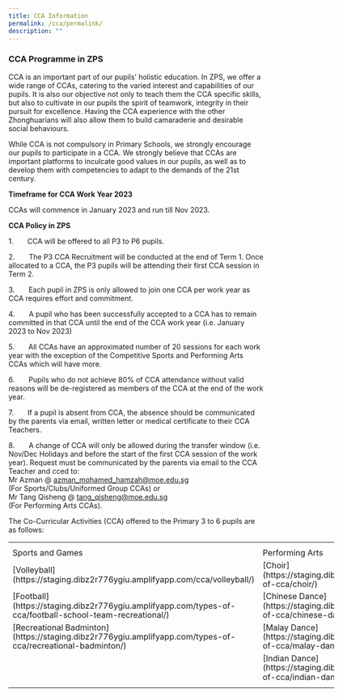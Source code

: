 ```yaml
---
title: CCA Information
permalink: /cca/permalink/
description: ""
---
```

### **CCA Programme in ZPS**
CCA is an important part of our pupils’ holistic education. In ZPS, we offer a wide range of CCAs, catering to the varied interest and capabilities of our pupils. It is also our objective not only to teach them the CCA specific skills, but also to cultivate in our pupils the spirit of teamwork, integrity in their pursuit for excellence. Having the CCA experience with the other Zhonghuarians will also allow them to build camaraderie and desirable social behaviours.

While CCA is not compulsory in Primary Schools, we strongly encourage our pupils to participate in a CCA. We strongly believe that CCAs are important platforms to inculcate good values in our pupils, as well as to develop them with competencies to adapt to the demands of the 21st century.

**Timeframe for CCA Work Year 2023**

CCAs will commence in January 2023 and run till Nov 2023.

**CCA Policy in ZPS**

1.&nbsp;&nbsp;&nbsp;&nbsp;&nbsp;&nbsp; CCA will be offered to all P3 to P6 pupils.

2.&nbsp;&nbsp;&nbsp;&nbsp;&nbsp;&nbsp; The P3 CCA Recruitment will be conducted at the end of Term 1. Once allocated to a CCA, the P3 pupils will be attending their first CCA session in Term 2.

3.&nbsp;&nbsp;&nbsp;&nbsp;&nbsp;&nbsp; Each pupil in ZPS is only allowed to join one CCA per work year as CCA requires effort and commitment.

4.&nbsp;&nbsp;&nbsp;&nbsp;&nbsp;&nbsp; A pupil who has been successfully accepted to a CCA has to remain committed in that CCA until the end of the CCA work year (i.e. January 2023 to Nov 2023)

5.&nbsp;&nbsp;&nbsp;&nbsp;&nbsp;&nbsp; All CCAs have an approximated number of 20 sessions for each work year with the exception of the Competitive Sports and Performing Arts CCAs which will have more.

6.&nbsp;&nbsp;&nbsp;&nbsp;&nbsp;&nbsp; Pupils who do not achieve 80% of CCA attendance without valid reasons will be de-registered as members of the CCA at the end of the work year.

7.&nbsp;&nbsp;&nbsp;&nbsp;&nbsp;&nbsp; If a pupil is absent from CCA, the absence should be communicated by the parents via email, written letter or medical certificate to their CCA Teachers.

8.&nbsp;&nbsp;&nbsp;&nbsp;&nbsp;&nbsp; A change of CCA will only be allowed during the transfer window (i.e. Nov/Dec Holidays and before the start of the first CCA session of the work year). Request must be communicated by the parents via email to the CCA Teacher and cced to:
<br>Mr Azman @ azman_mohamed_hamzah@moe.edu.sg 
<br>(For Sports/Clubs/Uniformed Group CCAs) or
<br>Mr Tang Qisheng @
tang_qisheng@moe.edu.sg 
<br>(For Performing Arts CCAs).

The Co-Curricular Activities (CCA) offered to the Primary 3 to 6 pupils are as follows:

<table style="border-collapse:
 collapse;width:483pt" width="645" cellspacing="0" cellpadding="0" border="0"><colgroup><col style="mso-width-source:userset;mso-width-alt:7862;
 width:161pt" span="3" width="215"></colgroup><tbody><tr style="mso-height-source:userset;height:6.75pt" height="9"><td style="height:6.75pt;width:161pt" width="215" class="xl63" height="9"></td><td style="width:161pt" width="215" class="xl63"></td><td style="width:161pt" width="215" class="xl63"></td></tr><tr style="height:15.0pt" height="20"><td style="height:15.0pt" class="xl63" height="20">Sports and Games</td><td class="xl63">Performing Arts</td><td class="xl63">Clubs and Uniformed Groups</td></tr><tr style="height:15.0pt;mso-yfti-irow:1" height="20"><td style="height:15.0pt" class="xl63" height="20"><span style="line-height:115%;
  mso-bidi-font-weight:bold">
[Volleyball](https://staging.dibz2r776ygiu.amplifyapp.com/cca/volleyball/)</span></td><td class="xl63"><span style="line-height:115%;mso-bidi-font-weight:bold">
[Choir](https://staging.dibz2r776ygiu.amplifyapp.com/types-of-cca/choir/)</span></td><td class="xl63"><span style="line-height:115%;mso-bidi-font-weight:bold">
[Environment Science Club](https://staging.dibz2r776ygiu.amplifyapp.com/types-of-cca/environment-science-club/)</span></td></tr><tr style="height:15.0pt;mso-yfti-irow:2" height="20"><td style="height:15.0pt" class="xl63" height="20"><span style="line-height:115%;
  mso-bidi-font-weight:bold">
[Football](https://staging.dibz2r776ygiu.amplifyapp.com/types-of-cca/football-school-team-recreational/)</span></td><td class="xl63"><span style="line-height:115%;mso-bidi-font-weight:bold">
[Chinese Dance](https://staging.dibz2r776ygiu.amplifyapp.com/types-of-cca/chinese-dance/)</span></td><td class="xl63"><span style="line-height:115%;mso-bidi-font-weight:bold">
[Art Club](https://staging.dibz2r776ygiu.amplifyapp.com/types-of-cca/art-club/)</span></td></tr><tr style="height:15.0pt;mso-yfti-irow:3" height="20"><td style="height:15.0pt" class="xl63" height="20"><span style="line-height:115%;
  mso-bidi-font-weight:bold">
[Recreational Badminton](https://staging.dibz2r776ygiu.amplifyapp.com/types-of-cca/recreational-badminton/)</span></td><td class="xl63"><span style="line-height:115%;mso-bidi-font-weight:bold">
[Malay Dance](https://staging.dibz2r776ygiu.amplifyapp.com/types-of-cca/malay-dance/)</span></td><td class="xl63"><span style="line-height:115%;mso-bidi-font-weight:bold">
[Infocomm Technology Club](https://staging.dibz2r776ygiu.amplifyapp.com/types-of-cca/infocomm-technology-club/)</span></td></tr><tr style="height:15.0pt;mso-yfti-irow:4;mso-yfti-lastrow:yes" height="20"><td style="height:15.0pt" class="xl63" height="20"></td><td class="xl63"><span style="line-height:115%;mso-bidi-font-weight:bold">
[Indian Dance](https://staging.dibz2r776ygiu.amplifyapp.com/types-of-cca/indian-dance/)</span></td><td class="xl63"><span style="line-height:115%;mso-bidi-font-weight:bold">
[Scouts](https://staging.dibz2r776ygiu.amplifyapp.com/types-of-cca/scouts/)</span></td></tr><tr style="mso-height-source:userset;height:6.0pt" height="8"><td style="height:6.0pt" class="xl63" height="8"></td><td class="xl63"></td><td class="xl63"></td></tr></tbody></table>